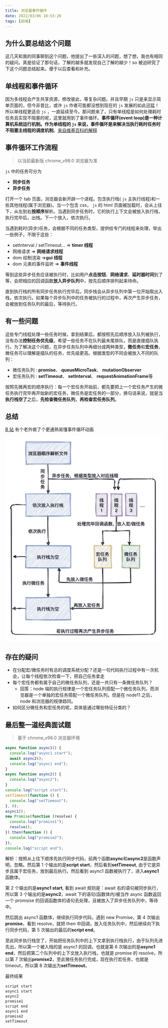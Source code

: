 ```yaml
---
title: 浏览器事件循环
date: 2022/03/06 10:53:20
tags: [前端]
---
```


## 为什么要总结这个问题

这几天和我的同事聊到这个问题，他提出了一些深入的问题，想了想，我也有相同的疑问。真是验证了那句话，了解的越多就发现自己了解的越少！so 被迫研究了下这个问题总结起来。便于以后查看和补充。

## 单线程和事件循环

因为多线程会产生共享资源，修改彼此，等复杂问题。并且早期 `js` 只是来显示简单页面的，但今非昔比，或许 `js` 作者可能都没想到现在的 `js` 发展的如此迅猛！所以单线程更适合 `js` ，一直延续至今。那问题来了，只有单线程是如何处理耗时任务且实现不阻塞的呢，这里就用到了事件循环。**事件循环(event loop)**是一种计算机系统运行机制。作为单线程的 `js` 来说，事件循环是来**解决当执行耗时任务时不阻塞主线程的调度机制**。[来自维基百科的解释](https://zh.wikipedia.org/zh-tw/%E4%BA%8B%E4%BB%B6%E7%8E%AF)

## 事件循环工作流程

> 以当前最新版 chrome_v98.0 浏览器为准

`js` 中的任务可分为

- **同步任务**
- **异步任务**

打开一个 tab 页面，浏览器会新开辟一个进程。包含执行栈( `js` 主执行线程)和一些其他线程(属于浏览器)。当一个包含 css， `js` 的 html 页面被加载时，会从上往下，从左到右**按顺序**解析。当遇到同步任务时，它的执行上下文会被放入执行栈，执行完毕后，出栈。下一个放入，依次执行。

当遇到耗时(异步)任务，会根据不同的任务类型，提供给专门的线程来处理，举出一些例子，不限于这些：

- setInterval / setTimeout... ⇒ **timer 线程**
- 网络请求 ⇒ **网络请求线程**
- dom 绘制渲染 ⇒**gui 线程**
- dom 元素的事件监听 ⇒ **事件线程**

等到这些异步任务应该被执行时，比如用户**点击按钮**、**网络请求**、**延时器时间**到了等，会把相应的回调函数**放入异步队列**中，按先后顺序排列起来待命。

直到执行栈的所有同步任务执行完毕后，同步栈会从异步队列中第一位开始取出入栈，依次执行。如果每个异步队列中的任务被执行的过程中，再次产生异步任务，会被放到任务队列的最后，等待执行。

## 有一些问题

这些专门线程处理一些任务时候，拿到结果后，都按照先后顺序放入队列被执行，没有办法**控制任务优先级**，希望一些任务不在队列最末尾排队，而是直接插队执行。为了解决这个问题，在异步任务队列中再细分成两种类型，**微任务**和**宏任务**，微任务可以理解是插队的任务，优先级更高。根据类型的不同会被放入不同的队列：

- 微任务队列 : **promise**、 **queueMicroTask**、 **mutationObserver**
- 宏任务队列 : **setTimeout**、 **setInterval**、 **requestAnimationFrame**等

按照先微再宏的顺序执行：每一个宏任务开始前，都先要把上一个宏任务产生的微任务执行完毕再开始新的宏任务，微任务是宏任务的一部分，换句话来说，就是当**执行栈空了**之后，**先检查微任务队列**，**再检查宏任务队列**。

## 总结

[B 站](https://www.bilibili.com/video/BV1K4411D7Jb) 有个老外做了个更通熟易懂事件循环动画

![image-20220306115359466](./浏览器事件循环/WechatIMG13.png)

## 存在的疑问

- 在分配宏/微任务时有总的调度系统分配？还是一句代码执行过程中有一次机会，让每个线程依次检查一下，把自己任务拿走
- 每个宏任务都有属于自己的微任务队列，还是一共只有一条微任务队列？
  - 回答：node 端的执行规律是一个宏任务队列搭配一个微任务队列，而浏览器是一个单独的宏任务搭配一个微任务队列。但是在 node11 之后，node 和浏览器的规律趋同。
- 如何区分微任务和宏任务的呢，具体是通过哪些特征分类的？

## **最后整一道经典面试题**

> 基于 chrome_v98.0 浏览器环境

```javascript
async function async1() {
  console.log("async1 start");
  await async2();
  console.log("async1 end");
}
async function async2() {
  console.log("async2");
}
console.log("script start");
setTimeout(function () {
  console.log("setTimeout");
}, 0);
async1();
new Promise(function (resolve) {
  console.log("promise1");
  resolve();
}).then(function () {
  console.log("promise2");
});
console.log("script end");
```

解析：按照从上往下顺序先执行同步代码，前两个函数**async**和**async2**是函数声明，忽略。然后第 1 个输出的是**script start**，然后看到**setTimeout**, 由于它是异步且属于宏任务，放到最后执行。然后看到 async1 函数被执行了，进入**async1**函数体。

第 2 个输出的是**async1 start**, 看到 await 规则是：await 右的语句被同步执行，所以第 3 个输出的是**async2**，await 下的语句(函数体内)被当作 async 函数返回一个 promsise 的回调函数体的语句去处理，且被放入了异步任务队列中，等待中。

然后跳出 async1 函数体，继续执行同步代码，遇到 new Promise，第 4 次输出**promise**，看到 resolve，就把 then 中回调，放入任务队列中，然后继续向下执行同步代码，第 5 次输出的最后的**script end**。

至此同步执行栈空了，开始把任务队列中的上下文拿到执行栈执行，由于队列先进先出，所以第一个被入栈的是 async1 的回调，也就是第 6 次输出的是**async1 end**，然后把第二个队列中的上下文放入执行栈，也就是 promise 的 resolve，所以第 7 次输出**promise2**，至此微任务执行完成，现在执行宏任务，也就是 timeout，所以第 8 次输出为**setTimeout**。

最终结果

```javascipt
script start
async1 start
async2
promise1
script end
async1 end
promise2
setTimeout
```
